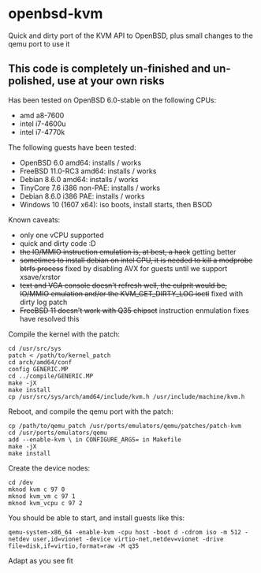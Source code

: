 # openbsd-kvm
Quick and dirty port of the KVM API to OpenBSD, plus small changes to the qemu port to use it


## This code is completely un-finished and un-polished, use at your own risks


Has been tested on OpenBSD 6.0-stable on the following CPUs:
 - amd a8-7600
 - intel i7-4600u
 - intel i7-4770k

The following guests have been tested:
 - OpenBSD 6.0 amd64: installs / works
 - FreeBSD 11.0-RC3 amd64: installs / works
 - Debian 8.6.0 amd64: installs / works
 - TinyCore 7.6 i386 non-PAE: installs / works
 - Debian 8.6.0 i386 PAE: installs / works
 - Windows 10 (1607 x64): iso boots, install starts, then BSOD

Known caveats:
 - only one vCPU supported
 - quick and dirty code :D
 - ~~the IO/MMIO instruction emulation is, at best, a hack~~ getting better
 - ~~sometimes to install debian on intel CPU, it is needed to kill a modprobe btrfs process~~ fixed by disabling AVX for guests until we support xsave/xrstor
 - ~~text and VGA console doesn't refresh well, the culprit would be, IO/MMIO emulation and/or the KVM_GET_DIRTY_LOG ioctl~~ fixed with dirty log patch
 - ~~FreeBSD 11 doesn't work with Q35 chipset~~ instruction enmulation fixes have resolved this

Compile the kernel with the patch:

```
cd /usr/src/sys
patch < /path/to/kernel_patch
cd arch/amd64/conf 
config GENERIC.MP
cd ../compile/GENERIC.MP 
make -jX
make install
cp /usr/src/sys/arch/amd64/include/kvm.h /usr/include/machine/kvm.h
```

Reboot, and compile the qemu port with the patch:

```
cp /path/to/qemu_patch /usr/ports/emulators/qemu/patches/patch-kvm
cd /usr/ports/emulators/qemu
add --enable-kvm \ in CONFIGURE_ARGS= in Makefile
make -jX
make install
```

Create the device nodes:

```
cd /dev
mknod kvm c 97 0
mknod kvm_vm c 97 1
mknod kvm_vcpu c 97 2
```

You should be able to start, and install guests like this:

```
qemu-system-x86_64 -enable-kvm -cpu host -boot d -cdrom iso -m 512 -netdev user,id=vionet -device virtio-net,netdev=vionet -drive file=disk,if=virtio,format=raw -M q35
```

Adapt as you see fit
